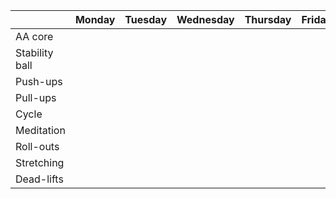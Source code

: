 | | Monday | Tuesday | Wednesday | Thursday | Friday | Saturday | Sunday |
| ---- | ---- | ---- | ---- | ---- | ---- | ---- | ---- | 
| AA core |    |  |  |   |   | | |
| Stability ball |  |   |   |   |   | | |
| Push-ups |  | |   | |   | | |
| Pull-ups | | |   | |  | | |
| Cycle | |   | |   | |   |   |
| Meditation | |   | |   | |   |   |
| Roll-outs | |   | |   | |   |   |
| Stretching | |   | |   | |   |   |
| Dead-lifts | |   | |   | |   |   |